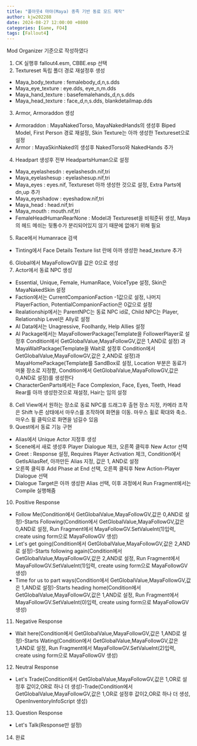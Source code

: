 ```yaml
---
title: "폴아웃4 마야(Maya) 종족 기반 동료 모드 제작"
author: kjw202288
date: 2024-08-27 12:00:00 +0800
categories: [Game, FO4]
tags: [Fallout4]
---
```


Mod Organizer 기준으로 작성하였다

1. CK 실행후 fallout4.esm, CBBE.esp 선택
2. Textureset 독립 폴더 경로 재설정후 생성
- Maya_body_texture : femalebody_d,n,s.dds
- Maya_eye_texture : eye.dds, eye_n,m.dds
- Maya_hand_texture : basefemalehands_d,n,s.dds
- Maya_head_texture : face_d,n,s.dds, blankdetailmap.dds 
3. Armor, Armoraddon 생성
- Armoraddon : MayaNakedTorso, MayaNakedHands의 생성후 Biped Model, First Person 경로 재설정, Skin Texture는 아까 생성한 Textureset으로 설정
- Armor : MayaSkinNaked의 생성후 NakedTorso와 NakedHands 추가
4. Headpart 생성후 전부 HeadpartsHuman으로 설정
- Maya_eyelashesdn : eyelashesdn.nif,tri 
- Maya_eyelashesup : eyelashesup.nif,tri
- Maya_eyes : eyes.nif, Textureset 아까 생성한 것으로 설정, Extra Parts에 dn,up 추가
- Maya_eyeshadow : eyeshadow.nif,tri
- Maya_head : head.nif,tri
- Maya_mouth : mouth.nif,tri
- FemaleHeadHumanRearNone : Model과 Textureset을 비워준뒤 생성, Maya의 헤드 메쉬는 뒷통수가 분리되어있지 않기 때문에 없애기 위해 필요
5. Race에서 Humanrace 검색
- Tinting에서 Face Details Texture list 란에 아까 생성한 head_texture 추가
6. Global에서 MayaFollowGV를 값은 0으로 생성
7. Actor에서 동료 NPC 생성
- Essential, Unique, Female, HumanRace, VoiceType 설정, Skin은 MayaNakedSkin 설정
- Faction에서는 CurrentCompanionFaction -1값으로 설정, 나머지 PlayerFaction, PotentialCompanionFaction은 0값으로 설정
- Realationship에서는 ParentNPC는 동료 NPC id로, Child NPC는 Player, Relationship Level은 Ally로 설정
- AI Data에서는 Unagressive, Foolhardy, Help Allies 설정
- AI Package에서는 MayaFollowerPackage(Template을 FollowerPlayer로 설정후 Condition에서 GetGlobalValue,MayaFollowGV,값은 1,AND로 설정)
과 MayaWaitPackage(Template을 Wait로 설정후 Condition에서 GetGlobalValue,MayaFollowGV,값은 2,AND로 설정)과 MayaHomePackage(Template를 SandBox로 설정, Location 부분은 동료가 머물 장소로 지정함, Condition에서 GetGlobalValue,MayaFollowGV,값은 0,AND로 설정)를 생성한다
- CharacterGenParts에서는 Face Complexion, Face, Eyes, Teeth, Head Rear를 아까 생성한것으로 재설정, Hair는 임의 설정
8. Cell View에서 원하는 장소로 동료 NPC를 드래그후 출현 장소 지정, 카메라 조작은 Shift 누른 상태에서 마우스를 조작하여 화면을 이동. 마우스 휠로 확대와 축소. 마우스 휠 클릭으로 화면을 넘길수 있음
9. Quest에서 동료 기능 구현
- Alias에서 Unique Actor 지정후 생성
- Scene에서 새로 생성후 Player Dialogue 체크, 오른쪽 클릭후 New Actor 선택
- Greet : Response 설정, Requires Player Activation 체크, Condition에서 GetIsAliasRef, 아까만든 Alias 지정, 값은 1, AND로 설정
- 오른쪽 클릭후 Add Phase at End 선택, 오른쪽 클릭후 New Action-Player Dialogue 선택
- Dialogue Target은 아까 생성한 Alias 선택, 이후 과정에서 Run Fragment에서는 Compile 실행해줌
10. Positive Response
- Follow Me(Condition에서 GetGlobalValue,MayaFollowGV,값은 0,AND로 설정)-Starts Following(Condition에서 GetGlobalValue,MayaFollowGV,값은 0,AND로 설정, Run Fragment에서 MayaFollowGV.SetValueInt(1)입력, create using form으로 MayaFollowGV 생성)
- Let's get going(Condition에서 GetGlobalValue,MayaFollowGV,값은 2,AND로 설정)-Starts following again(Condition에서 GetGlobalValue,MayaFollowGV,값은 2,AND로 설정, Run Fragment에서 MayaFollowGV.SetValueInt(1)입력, create using form으로 MayaFollowGV 생성)
- Time for us to part ways(Condition에서 GetGlobalValue,MayaFollowGV,값은 1,AND로 설정)-Starts heading home(Condition에서 GetGlobalValue,MayaFollowGV,값은 1,AND로 설정, Run Fragment에서 MayaFollowGV.SetValueInt(0)입력, create using form으로 MayaFollowGV 생성)
11. Negative Response
- Wait here(Condition에서 GetGlobalValue,MayaFollowGV,값은 1,AND로 설정)-Starts Wating(Condition에서 GetGlobalValue,MayaFollowGV,값은 1,AND로 설정, Run Fragment에서 MayaFollowGV.SetValueInt(2)입력, create using form으로 MayaFollowGV 생성)
12. Neutral Response
- Let's Trade(Condition에서 GetGlobalValue,MayaFollowGV,값은 1,OR로 설정후 값이2,OR로 하나 더 생성)-Trade(Condition에서 GetGlobalValue,MayaFollowGV,값은 1,OR로 설정후 값이2,OR로 하나 더 생성, OpenInventoryInfoScript 생성)
13. Question Response
- Let's Talk(Response만 설정)
14. 완료
